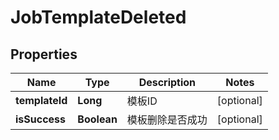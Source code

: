 
# JobTemplateDeleted

## Properties
Name | Type | Description | Notes
------------ | ------------- | ------------- | -------------
**templateId** | **Long** | 模板ID |  [optional]
**isSuccess** | **Boolean** | 模板删除是否成功 |  [optional]



